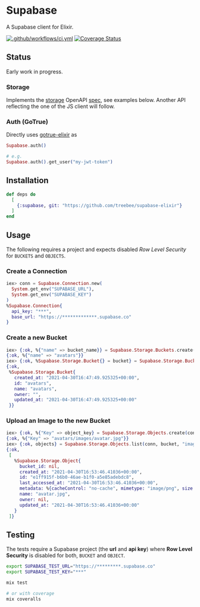 # Supabase

A Supabase client for Elixir.

[![.github/workflows/ci.yml](https://github.com/treebee/supabase-elixir/actions/workflows/ci.yml/badge.svg)](https://github.com/treebee/supabase-elixir/actions/workflows/ci.yml) [![Coverage Status](https://coveralls.io/repos/github/treebee/supabase-elixir/badge.svg?branch=main)](https://coveralls.io/github/treebee/supabase-elixir?branch=main)

## Status

Early work in progress.

### Storage

Implements the [storage](https://supabase.io/storage) OpenAPI [spec](https://supabase.github.io/storage-api/#/), see examples below.
Another API reflecting the one of the JS client will follow.

### Auth (GoTrue)

Directly uses [gotrue-elixir](https://github.com/joshnuss/gotrue-elixir) as

```elixir
Supabase.auth()

# e.g.
Supabase.auth().get_user("my-jwt-token")
```

## Installation

```elixir
def deps do
  [
    {:supabase, git: "https://github.com/treebee/supabase-elixir"}
  ]
end
```

## Usage

The following requires a project and expects disabled _Row Level Security_ for `BUCKETS` and `OBJECTS`.

### Create a Connection

```elixir
iex> conn = Supabase.Connection.new(
  System.get_env("SUPABASE_URL"),
  System.get_env("SUPABASE_KEY")
)
%Supabase.Connection{
  api_key: "***",
  base_url: "https://*************.supabase.co"
}
```

### Create a new Bucket

```elixir
iex> {:ok, %{"name" => bucket_name}} = Supabase.Storage.Buckets.create(conn, "avatars")
{:ok, %{"name" => "avatars"}}
iex> {:ok, %Supabase.Storage.Bucket{} = bucket} = Supabase.Storage.Buckets.get(conn, "avatars")
{:ok,
 %Supabase.Storage.Bucket{
   created_at: "2021-04-30T16:47:49.925325+00:00",
   id: "avatars",
   name: "avatars",
   owner: "",
   updated_at: "2021-04-30T16:47:49.925325+00:00"
 }}
```

### Upload an Image to the new Bucket

```elixir
iex> {:ok, %{"Key" => object_key} = Supabase.Storage.Objects.create(conn, bucket, "images/avatar.jpg", "~/Pictures/avatar.png")
{:ok, %{"Key" => "avatars/images/avatar.jpg"}}
iex> {:ok, objects} = Supabase.Storage.Objects.list(conn, bucket, "images")
{:ok,
 [
   %Supabase.Storage.Object{
     bucket_id: nil,
     created_at: "2021-04-30T16:53:46.41036+00:00",
     id: "e1ff915f-b6b0-46ae-b1f0-a5e85adebdc8",
     last_accessed_at: "2021-04-30T16:53:46.41036+00:00",
     metadata: %{cacheControl: "no-cache", mimetype: "image/png", size: 83001},
     name: "avatar.jpg",
     owner: nil,
     updated_at: "2021-04-30T16:53:46.41036+00:00"
   }
 ]}
```

## Testing

The tests require a Supabase project (the **url** and **api key**) where **Row Level Security** is disabled for both, `BUCKET` and `OBJECT`.

```bash
export SUPABASE_TEST_URL="https://*********.supabase.co"
export SUPABASE_TEST_KEY="***"

mix test

# or with coverage
mix coveralls
```
